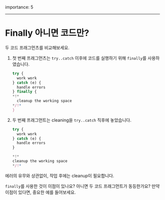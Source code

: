 importance: 5

---

# Finally 아니면 코드만?

두 코드 프래그먼츠를 비교해보세요.

1. 첫 번째 프래그먼츠는 `try..catch` 이후에 코드를 실행하기 위해 `finally`를 사용하였습니다.

    ```js
    try {
      work work
    } catch (e) {
      handle errors
    } finally {
    *!*
      cleanup the working space
    */!*
    }
    ```
2. 두 번째 프래그먼트는 cleaning을 `try..catch` 직후에 놓았습니다.

    ```js
    try {
      work work
    } catch (e) {
      handle errors
    }

    *!*
    cleanup the working space
    */!*
    ```

에러의 유무와 상관없이, 작업 후에는 cleanup이 필요합니다.

`finally`를 사용한 것이 이점이 있나요? 아니면 두 코드 프래그먼트가 동등한가요? 만약 이점이 있다면, 중요한
예를 들어보세요.
